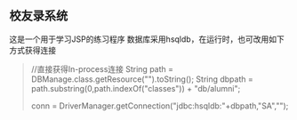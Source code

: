 ## 校友录系统

这是一个用于学习JSP的练习程序
数据库采用hsqldb，在运行时，也可改用如下方式获得连接

> //直接获得In-process连接
> String path = DBManage.class.getResource("").toString();
> String dbpath = path.substring(0,path.indexOf("classes")) + "db/alumni";
> 
> conn = DriverManager.getConnection("jdbc:hsqldb:"+dbpath,"SA","");
